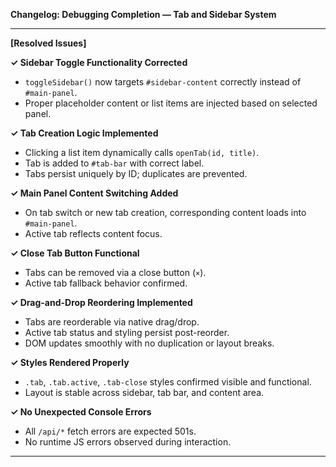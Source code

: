 **Changelog: Debugging Completion — Tab and Sidebar System**

---

**\[Resolved Issues]**

**✓ Sidebar Toggle Functionality Corrected**

* `toggleSidebar()` now targets `#sidebar-content` correctly instead of `#main-panel`.
* Proper placeholder content or list items are injected based on selected panel.

**✓ Tab Creation Logic Implemented**

* Clicking a list item dynamically calls `openTab(id, title)`.
* Tab is added to `#tab-bar` with correct label.
* Tabs persist uniquely by ID; duplicates are prevented.

**✓ Main Panel Content Switching Added**

* On tab switch or new tab creation, corresponding content loads into `#main-panel`.
* Active tab reflects content focus.

**✓ Close Tab Button Functional**

* Tabs can be removed via a close button (`×`).
* Active tab fallback behavior confirmed.

**✓ Drag-and-Drop Reordering Implemented**

* Tabs are reorderable via native drag/drop.
* Active tab status and styling persist post-reorder.
* DOM updates smoothly with no duplication or layout breaks.

**✓ Styles Rendered Properly**

* `.tab`, `.tab.active`, `.tab-close` styles confirmed visible and functional.
* Layout is stable across sidebar, tab bar, and content area.

**✓ No Unexpected Console Errors**

* All `/api/*` fetch errors are expected 501s.
* No runtime JS errors observed during interaction.

---
